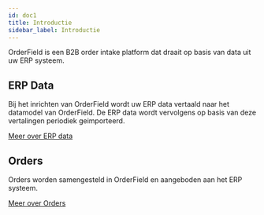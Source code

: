 ```yaml
---
id: doc1
title: Introductie
sidebar_label: Introductie
---
```


OrderField is een B2B order intake platform dat draait op basis van data uit uw ERP systeem.


## ERP Data

Bij het inrichten van OrderField wordt uw ERP data vertaald naar het datamodel van OrderField. De ERP data wordt vervolgens op basis van deze vertalingen periodiek geimporteerd.

[Meer over ERP data](doc2.md)

## Orders
Orders worden samengesteld in OrderField en aangeboden aan het ERP systeem.

[Meer over Orders](doc4.md)
